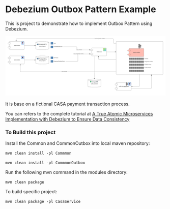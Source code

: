 # Debezium Outbox Pattern Example

This is project to demonstrate how to implement Outbox Pattern using Debezium.

![Component Diagram](images/debezium-outbox-pattern-white-bg.png)

It is base on a fictional CASA payment transaction process. 

You can refers to the complete tutorial at [A True Atomic Microservices Implementation with Debezium to Ensure Data Consistency](https://braindose.blog/2021/09/13/true-atomic-microservices-debezium/)

### To Build this project

Install the Common and CommonOutbox into local maven repository:

```
mvn clean install -pl Commmon
```
```
mvn clean install -pl CommmonOutbox
```

Run the following mvn command in the modules directory:

```
mvn clean package
``` 

To build specific project:
```
mvn clean package -pl CasaService
```